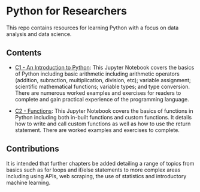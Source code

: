 # Python for Researchers

This repo contains resources for learning Python with a focus on data analysis and data science. 

## Contents

* [C1 - An Introduction to Python](https://github.com/Research-and-Information-Service/python-for-researchers/blob/main/C1%20-%20An%20Introduction%20to%20Python.ipynb): This Jupyter Notebook covers the basics of Python including basic arithmetic including arithmetic operators (addition, subraction, multiplication, division, etc); variable assignment; scientific mathematical functions; variable types; and type conversion. There are numerous worked examples and exercises for readers to complete and gain practical experience of the programming language. 

* [C2 - Functions](https://github.com/Research-and-Information-Service/python-for-researchers/blob/main/C2%20-%20Functions.ipynb): This Jupyter Notebook covers the basics of functions in Python including both in-built functions and custom functions. It details how to write and call custom functions as well as how to use the return statement. There are worked examples and exercises to complete.

## Contributions

It is intended that further chapters be added detailing a range of topics from basics such as for loops and if/else statements to more complex areas including using APIs, web scraping, the use of statistics and introductory machine learning.
